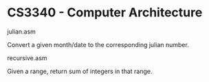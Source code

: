 # CS3340 - Computer Architecture

julian.asm

  Convert a given month/date to the corresponding julian number.
  
recursive.asm

  Given a range, return sum of integers in that range.

